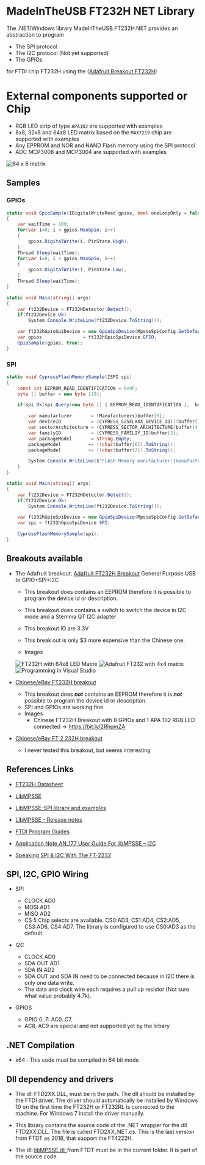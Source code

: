 # MadeInTheUSB FT232H NET Library

The .NET/Windows library MadeInTheUSB.FT232H.NET provides an abstraction to program
* The SPI protocol
* The I2C protocol (Not yet supported)
* The GPIOs

for FTDI chip FT232H using the ([Adafruit Breakout FT232H](https://www.adafruit.com/product/2264))

# External components supported or Chip

* RGB LED strip of type `APA102` are supported with examples
* 8x8, 32x8 and 64x8 LED matrix based on the `MAX7219` chip are supported with examples
* Any EPPROM and NOR and NAND Flash memory using the SPI protocol
* ADC MCP3008 and MCP3004 are supported with examples

![64 x 8 matrix](https://raw.githubusercontent.com/fredericaltorres/FT232H.NET/main/photos/Nusbio2_FT232H_SPI_4_MAX7219_Chained_8x8LedMatrix.jpg)

## Samples

### GPIOs

```csharp
static void GpioSample(IDigitalWriteRead gpios, bool oneLoopOnly = false)
{
	var waitTime = 100;
	for(var i=0; i < gpios.MaxGpio; i++)
	{
		gpios.DigitalWrite(i, PinState.High);
	}
	Thread.Sleep(waitTime);
	for(var i=0; i < gpios.MaxGpio; i++)
	{
		gpios.DigitalWrite(i, PinState.Low);
	}
	Thread.Sleep(waitTime);
}

static void Main(string[] args)
{
	var ft232Device = FT232HDetector.Detect();
	if(ft232Device.Ok)
		System.Console.WriteLine(ft232Device.ToString());

	var ft232hGpioSpiDevice = new GpioSpiDevice(MpsseSpiConfig.GetDefault());
	var gpios               = ft232hGpioSpiDevice.GPIO;
	GpioSample(gpios, true);
}
```

### SPI

```csharp
static void CypressFlashMemorySample(ISPI spi)
{
	const int EEPROM_READ_IDENTIFICATION = 0x9F;
	byte [] buffer = new byte [18];

	if(spi.Ok(spi.Query(new byte [] { EEPROM_READ_IDENTIFICATION },  buffer))) {

		var manufacturer       = (Manufacturers)buffer[0];
		var deviceID           = (CYPRESS_S25FLXXX_DEVICE_ID)((buffer[1] << 8) + buffer[2]);
		var sectorArchitecture = (CYPRESS_SECTOR_ARCHITECTURE)buffer[4];
		var familyID           = (CYPRESS_FAMILIY_ID)buffer[5];
		var packageModel       = string.Empty;
		packageModel          += ((char)buffer[6]).ToString();
		packageModel          += ((char)buffer[7]).ToString();

		System.Console.WriteLine($"FLASH Memory manufacturer:{manufacturer}, deviceID:{deviceID}, sectorArchitecture:{sectorArchitecture}, familyID:{familyID}, packageModel:{packageModel}");
	}
}

static void Main(string[] args)
{
	var ft232Device = FT232HDetector.Detect();
	if(ft232Device.Ok)
		System.Console.WriteLine(ft232Device.ToString());

	var ft232hGpioSpiDevice = new GpioSpiDevice(MpsseSpiConfig.GetDefault());
	var spi = ft232hGpioSpiDevice.SPI;

	CypressFlashMemorySample(spi);
}
```
 
## Breakouts available
 
 * The Adafruit breakout: 
 [Adafruit FT232H Breakout](https://www.adafruit.com/product/2264) General Purpose USB to GPIO+SPI+I2C
 	- This breakout does contains an EEPROM therefore it is possible to program the device id or description.
	- This breakout does contains a switch to switch the device in I2C mode and a Stemma QT I2C adapter
	- This breakout IO are 3.3V
	- This break out is only $3 more expensive than the Chinese one.

	- Images

	![FT232H with 64x8 LED Matrix](https://raw.githubusercontent.com/fredericaltorres/FT232H.NET/main/FT232H_64x8%20LED%20Matrix.jpg)
	![Adafruit FT232 with 4x4 matrix](https://raw.githubusercontent.com/fredericaltorres/FT232H.NET/main/photos/Nusbio2_FT232H_SPI_EEPROM_25AA256_00.jpg)
	![Programming in Visual Studio](https://raw.githubusercontent.com/fredericaltorres/FT232H.NET/main/photos/Nusbio2_FT232H_SPI_EEPROM_25AA256_02_VisualStudio.jpg)


 * [Chinese/eBay FT232H breakout](https://www.ebay.com/sch/i.html?_from=R40&_trksid=p2380057.m570.l1313.TR12.TRC2.A0.H0.Xft232H.TRS0&_nkw=ft232H&_sacat=0)
 	- This breakout does ***not*** contains an EEPROM therefore it is ***not*** possible to program the device id or description.
	- SPI and GPIOs are working fine.
	- Images
		* Chinese FT232H Breakout with 8 GPIOs and 1 APA 102 RGB LED connected -> https://bit.ly/2RhpmZA
 
 * [Chinese/eBay FT 2 232H breakout](https://www.ebay.com/itm/1-pcs-USB-to-UART-FIFO-SPI-I2C-JTAG-RS232-module-FT2232HL-D1L2/253767822756?epid=14010988565&hash=item3b15bdada4)
	- I never tested this breakout, but seems interesting

 ## References Links

- [FT232H Datasheet](https://www.ftdichip.com/Support/Documents/DataSheets/ICs/DS_FT232H.pdf)
- [LibMPSSE](https://www.ftdichip.com/Support/SoftwareExamples/MPSSE/LibMPSSE-SPI.htm)
- [LibMPSSE-SPI library and examples](https://www.ftdichip.com/Support/SoftwareExamples/MPSSE/LibMPSSE-SPI/LibMPSSE-SPI.zip)
- [LibMPSSE - Release notes](https://www.ftdichip.com/Support/SoftwareExamples/MPSSE/LibMPSSE-SPI/ReleaseNotes-SPI.txt)

- [FTDI Program Guides](https://www.ftdichip.com/Support/Documents/ProgramGuides.htm)
- [Application Note AN_177 User Guide For libMPSSE – I2C](https://www.ftdichip.com/Support/Documents/AppNotes/AN_177_User_Guide_For_LibMPSSE-I2C.pdf)

- [Speaking SPI & I2C With The FT-2232](http://www.devttys0.com/2011/11/speaking-spi-i2c-with-the-ft-2232/)

## SPI, I2C, GPIO Wiring

 * SPI
	- CLOCK AD0
	- MOSI  AD1
	- MISO  AD2
	- CS    5 Chip selects are available. CS0:AD3, CS1:AD4, CS2:AD5, CS3:AD6, CS4:AD7.
			The library is configured to use CS0:AD3 as the default.

 * I2C
	- CLOCK   AD0
	- SDA OUT AD1
	- SDA IN  AD2
	- SDA OUT and SDA IN need to be connected because in I2C there is only one data write.
	- The data and clock wire each requires a pull up resistor (Not sure what value probably 4.7k).

 * GPIOS
	- GPIO 0..7: AC0..C7. 
	- AC8, AC9 are special and not supported yet by the lirbary
	
 ## .NET Compilation

 * x64 : This code must be compiled in 64 bit mode

 ## Dll dependency and drivers

* The dll FTD2XX.DLL, must be in the path. The dll should be installed by the FTDI driver.
 The driver should automatically be installed by Windows 10 on the first time the FT232H or FT232RL is connected
  to the machine. For Windows 7 install the driver manually.

* This library contains the source code of the .NET wrapper for the dll FTD2XX.DLL.
The file is called FTD2XX_NET.cs. This is the last version from FTDT as 2018, that support the FT4222H.

* The dll 
[libMPSSE.dll ](https://www.ftdichip.com/Support/SoftwareExamples/MPSSE/LibMPSSE-SPI/LibMPSSE-SPI.zip)
from FTDT must be in the current folder. It is part of the source code.
